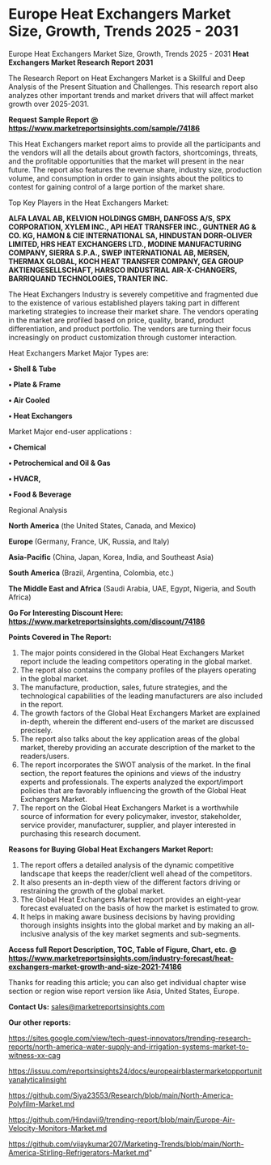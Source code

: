# Europe Heat Exchangers Market Size, Growth, Trends 2025 - 2031
Europe Heat Exchangers Market Size, Growth, Trends 2025 - 2031
<strong>Heat Exchangers Market Research Report 2031</strong>

The Research Report on Heat Exchangers Market is a Skillful and Deep Analysis of the Present Situation and Challenges. This research report also analyzes other important trends and market drivers that will affect market growth over 2025-2031.

<strong>Request Sample Report @ <a href=https://www.marketreportsinsights.com/sample/74186>https://www.marketreportsinsights.com/sample/74186</a></strong>

This Heat Exchangers market report aims to provide all the participants and the vendors will all the details about growth factors, shortcomings, threats, and the profitable opportunities that the market will present in the near future. The report also features the revenue share, industry size, production volume, and consumption in order to gain insights about the politics to contest for gaining control of a large portion of the market share.

Top Key Players in the Heat Exchangers Market:

<strong>ALFA LAVAL AB, KELVION HOLDINGS GMBH, DANFOSS A/S, SPX CORPORATION, XYLEM INC., API HEAT TRANSFER INC., GUNTNER AG & CO. KG, HAMON & CIE INTERNATIONAL SA, HINDUSTAN DORR-OLIVER LIMITED, HRS HEAT EXCHANGERS LTD., MODINE MANUFACTURING COMPANY, SIERRA S.P.A., SWEP INTERNATIONAL AB, MERSEN, THERMAX GLOBAL, KOCH HEAT TRANSFER COMPANY, GEA GROUP AKTIENGESELLSCHAFT, HARSCO INDUSTRIAL AIR-X-CHANGERS, BARRIQUAND TECHNOLOGIES, TRANTER INC.</strong>

The Heat Exchangers Industry is severely competitive and fragmented due to the existence of various established players taking part in different marketing strategies to increase their market share. The vendors operating in the market are profiled based on price, quality, brand, product differentiation, and product portfolio. The vendors are turning their focus increasingly on product customization through customer interaction.

Heat Exchangers Market Major Types are:

<strong>• Shell & Tube

• Plate & Frame

• Air Cooled

• Heat Exchangers</strong>

Market Major end-user applications :

<strong>• Chemical

• Petrochemical and Oil & Gas

• HVACR,

• Food & Beverage</strong>

Regional Analysis

</u><strong><b>North America</b></strong> (the United States, Canada, and Mexico)

<strong><b>Europe </b></strong>(Germany, France, UK, Russia, and Italy)

<strong><b>Asia-Pacific</b></strong> (China, Japan, Korea, India, and Southeast Asia)

<strong><b>South America</b></strong> (Brazil, Argentina, Colombia, etc.)

<strong><b>The Middle East and Africa</b></strong> (Saudi Arabia, UAE, Egypt, Nigeria, and South Africa)

<strong>Go For Interesting Discount Here: <a href=https://www.marketreportsinsights.com/discount/74186>https://www.marketreportsinsights.com/discount/74186</a></strong>

<strong>Points Covered in The Report:</strong>
<ol>
  <li>The major points considered in the Global Heat Exchangers Market report include the leading competitors operating in the global market.</li>
  <li>The report also contains the company profiles of the players operating in the global market.</li>
  <li>The manufacture, production, sales, future strategies, and the technological capabilities of the leading manufacturers are also included in the report.</li>
  <li>The growth factors of the Global Heat Exchangers Market are explained in-depth, wherein the different end-users of the market are discussed precisely.</li>
  <li>The report also talks about the key application areas of the global market, thereby providing an accurate description of the market to the readers/users.</li>
  <li>The report incorporates the SWOT analysis of the market. In the final section, the report features the opinions and views of the industry experts and professionals. The experts analyzed the export/import policies that are favorably influencing the growth of the Global Heat Exchangers Market.</li>
  <li>The report on the Global Heat Exchangers Market is a worthwhile source of information for every policymaker, investor, stakeholder, service provider, manufacturer, supplier, and player interested in purchasing this research document.</li>
</ol>
<strong>Reasons for Buying Global Heat Exchangers Market Report:</strong>

<ol>
  <li>The report offers a detailed analysis of the dynamic competitive landscape that keeps the reader/client well ahead of the competitors.</li>
  <li>It also presents an in-depth view of the different factors driving or restraining the growth of the global market.</li>
  <li>The Global Heat Exchangers Market report provides an eight-year forecast evaluated on the basis of how the market is estimated to grow.</li>
  <li>It helps in making aware business decisions by having providing thorough insights insights into the global market and by making an all-inclusive analysis of the key market segments and sub-segments.</li>
</ol>
<strong>Access full Report Description, TOC, Table of Figure, Chart, etc. @ <a href=https://www.marketreportsinsights.com/industry-forecast/heat-exchangers-market-growth-and-size-2021-74186>https://www.marketreportsinsights.com/industry-forecast/heat-exchangers-market-growth-and-size-2021-74186</a></strong>


Thanks for reading this article; you can also get individual chapter wise section or region wise report version like Asia, United States, Europe.

<strong>Contact Us:</strong>
sales@marketreportsinsights.com

<strong>Our other reports:</strong>

<a href=https://sites.google.com/view/tech-quest-innovators/trending-research-reports/north-america-water-supply-and-irrigation-systems-market-to-witness-xx-cag>https://sites.google.com/view/tech-quest-innovators/trending-research-reports/north-america-water-supply-and-irrigation-systems-market-to-witness-xx-cag</a>

<a href=https://issuu.com/reportsinsights24/docs/europeairblastermarketopportunityanalyticalinsight>https://issuu.com/reportsinsights24/docs/europeairblastermarketopportunityanalyticalinsight</a>

<a href=https://github.com/Siya23553/Research/blob/main/North-America-Polyfilm-Market.md>https://github.com/Siya23553/Research/blob/main/North-America-Polyfilm-Market.md</a>

<a href=https://github.com/Hindavii9/trending-report/blob/main/Europe-Air-Velocity-Monitors-Market.md>https://github.com/Hindavii9/trending-report/blob/main/Europe-Air-Velocity-Monitors-Market.md</a>

<a href=https://github.com/vijaykumar207/Marketing-Trends/blob/main/North-America-Stirling-Refrigerators-Market.md>https://github.com/vijaykumar207/Marketing-Trends/blob/main/North-America-Stirling-Refrigerators-Market.md</a>"
